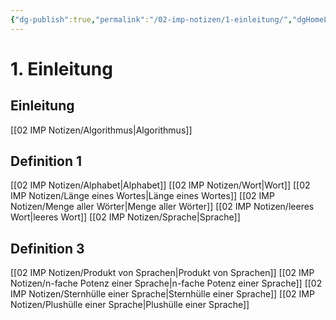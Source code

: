 ```yaml
---
{"dg-publish":true,"permalink":"/02-imp-notizen/1-einleitung/","dgHomeLink":true,"dgPassFrontmatter":false}
---
```


# 1. Einleitung
## Einleitung
[[02 IMP Notizen/Algorithmus|Algorithmus]]

## Definition 1
[[02 IMP Notizen/Alphabet|Alphabet]]
[[02 IMP Notizen/Wort|Wort]]
[[02 IMP Notizen/Länge eines Wortes|Länge eines Wortes]]
[[02 IMP Notizen/Menge aller Wörter|Menge aller Wörter]]
[[02 IMP Notizen/leeres Wort|leeres Wort]]
[[02 IMP Notizen/Sprache|Sprache]]

## Definition 3
[[02 IMP Notizen/Produkt von Sprachen|Produkt von Sprachen]]
[[02 IMP Notizen/n-fache Potenz einer Sprache|n-fache Potenz einer Sprache]]
[[02 IMP Notizen/Sternhülle einer Sprache|Sternhülle einer Sprache]]
[[02 IMP Notizen/Plushülle einer Sprache|Plushülle einer Sprache]]

